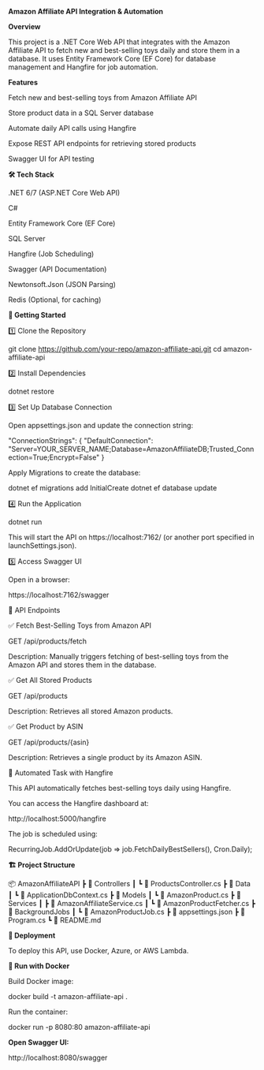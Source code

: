 **Amazon Affiliate API Integration & Automation**

**Overview**

This project is a .NET Core Web API that integrates with the Amazon Affiliate API to fetch new and best-selling toys daily and store them in a database. It uses Entity Framework Core (EF Core) for database management and Hangfire for job automation.

**Features**

Fetch new and best-selling toys from Amazon Affiliate API

Store product data in a SQL Server database

Automate daily API calls using Hangfire

Expose REST API endpoints for retrieving stored products

Swagger UI for API testing

**🛠️ Tech Stack**

.NET 6/7 (ASP.NET Core Web API)

C#

Entity Framework Core (EF Core)

SQL Server

Hangfire (Job Scheduling)

Swagger (API Documentation)

Newtonsoft.Json (JSON Parsing)

Redis (Optional, for caching)

**🚀 Getting Started**

1️⃣ Clone the Repository

git clone https://github.com/your-repo/amazon-affiliate-api.git
cd amazon-affiliate-api

2️⃣ Install Dependencies

dotnet restore

3️⃣ Set Up Database Connection

Open appsettings.json and update the connection string:

"ConnectionStrings": {
    "DefaultConnection": "Server=YOUR_SERVER_NAME;Database=AmazonAffiliateDB;Trusted_Connection=True;Encrypt=False"
}

Apply Migrations to create the database:

dotnet ef migrations add InitialCreate
dotnet ef database update

4️⃣ Run the Application

dotnet run

This will start the API on https://localhost:7162/ (or another port specified in launchSettings.json).

5️⃣ Access Swagger UI

Open in a browser:

https://localhost:7162/swagger

📌 API Endpoints

✅ Fetch Best-Selling Toys from Amazon API

GET /api/products/fetch

Description: Manually triggers fetching of best-selling toys from the Amazon API and stores them in the database.

✅ Get All Stored Products

GET /api/products

Description: Retrieves all stored Amazon products.

✅ Get Product by ASIN

GET /api/products/{asin}

Description: Retrieves a single product by its Amazon ASIN.

🔄 Automated Task with Hangfire

This API automatically fetches best-selling toys daily using Hangfire.

You can access the Hangfire dashboard at:

http://localhost:5000/hangfire

The job is scheduled using:

RecurringJob.AddOrUpdate<AmazonProductFetcher>(job => job.FetchDailyBestSellers(), Cron.Daily);

**🏗️ Project Structure**

📦 AmazonAffiliateAPI
 ┣ 📂 Controllers
 ┃ ┗ 📜 ProductsController.cs
 ┣ 📂 Data
 ┃ ┗ 📜 ApplicationDbContext.cs
 ┣ 📂 Models
 ┃ ┗ 📜 AmazonProduct.cs
 ┣ 📂 Services
 ┃ ┣ 📜 AmazonAffiliateService.cs
 ┃ ┗ 📜 AmazonProductFetcher.cs
 ┣ 📂 BackgroundJobs
 ┃ ┗ 📜 AmazonProductJob.cs
 ┣ 📜 appsettings.json
 ┣ 📜 Program.cs
 ┗ 📜 README.md

**📌 Deployment**

To deploy this API, use Docker, Azure, or AWS Lambda.

**🐳 Run with Docker**

Build Docker image:

docker build -t amazon-affiliate-api .

Run the container:

docker run -p 8080:80 amazon-affiliate-api

**Open Swagger UI:**

http://localhost:8080/swagger
